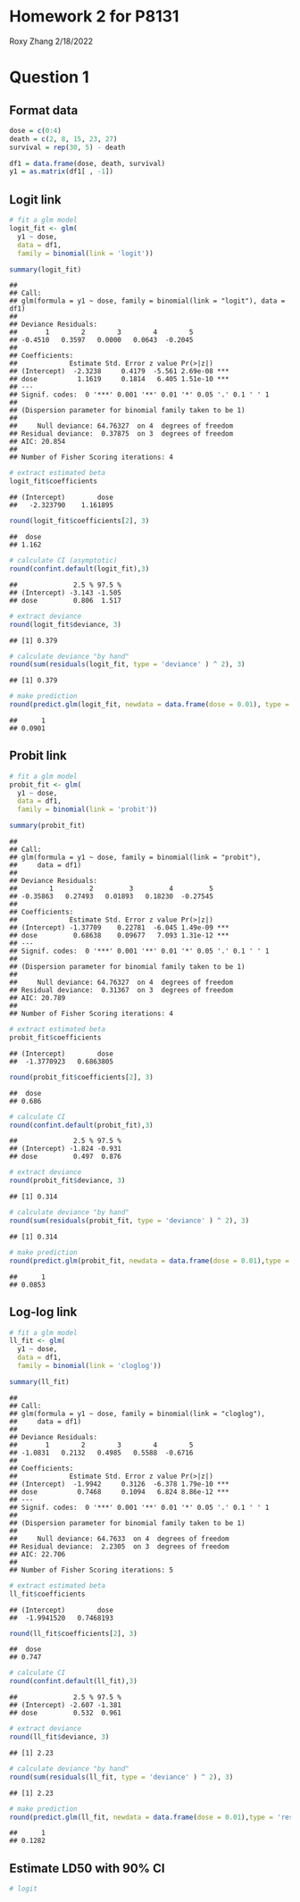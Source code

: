 Homework 2 for P8131
================
Roxy Zhang
2/18/2022

# Question 1

## Format data

``` r
dose = c(0:4)
death = c(2, 8, 15, 23, 27)
survival = rep(30, 5) - death

df1 = data.frame(dose, death, survival)
y1 = as.matrix(df1[ , -1])
```

## Logit link

``` r
# fit a glm model
logit_fit <- glm(
  y1 ~ dose, 
  data = df1,
  family = binomial(link = 'logit'))

summary(logit_fit)
```

    ## 
    ## Call:
    ## glm(formula = y1 ~ dose, family = binomial(link = "logit"), data = df1)
    ## 
    ## Deviance Residuals: 
    ##       1        2        3        4        5  
    ## -0.4510   0.3597   0.0000   0.0643  -0.2045  
    ## 
    ## Coefficients:
    ##             Estimate Std. Error z value Pr(>|z|)    
    ## (Intercept)  -2.3238     0.4179  -5.561 2.69e-08 ***
    ## dose          1.1619     0.1814   6.405 1.51e-10 ***
    ## ---
    ## Signif. codes:  0 '***' 0.001 '**' 0.01 '*' 0.05 '.' 0.1 ' ' 1
    ## 
    ## (Dispersion parameter for binomial family taken to be 1)
    ## 
    ##     Null deviance: 64.76327  on 4  degrees of freedom
    ## Residual deviance:  0.37875  on 3  degrees of freedom
    ## AIC: 20.854
    ## 
    ## Number of Fisher Scoring iterations: 4

``` r
# extract estimated beta
logit_fit$coefficients
```

    ## (Intercept)        dose 
    ##   -2.323790    1.161895

``` r
round(logit_fit$coefficients[2], 3)
```

    ##  dose 
    ## 1.162

``` r
# calculate CI (asymptotic)
round(confint.default(logit_fit),3)
```

    ##              2.5 % 97.5 %
    ## (Intercept) -3.143 -1.505
    ## dose         0.806  1.517

``` r
# extract deviance
round(logit_fit$deviance, 3)
```

    ## [1] 0.379

``` r
# calculate deviance "by hand"
round(sum(residuals(logit_fit, type = 'deviance' ) ^ 2), 3)
```

    ## [1] 0.379

``` r
# make prediction
round(predict.glm(logit_fit, newdata = data.frame(dose = 0.01), type = 'response'), 4) # type = "response" gives the predicted probabilities
```

    ##      1 
    ## 0.0901

## Probit link

``` r
# fit a glm model
probit_fit <- glm(
  y1 ~ dose, 
  data = df1,
  family = binomial(link = 'probit'))

summary(probit_fit)
```

    ## 
    ## Call:
    ## glm(formula = y1 ~ dose, family = binomial(link = "probit"), 
    ##     data = df1)
    ## 
    ## Deviance Residuals: 
    ##        1         2         3         4         5  
    ## -0.35863   0.27493   0.01893   0.18230  -0.27545  
    ## 
    ## Coefficients:
    ##             Estimate Std. Error z value Pr(>|z|)    
    ## (Intercept) -1.37709    0.22781  -6.045 1.49e-09 ***
    ## dose         0.68638    0.09677   7.093 1.31e-12 ***
    ## ---
    ## Signif. codes:  0 '***' 0.001 '**' 0.01 '*' 0.05 '.' 0.1 ' ' 1
    ## 
    ## (Dispersion parameter for binomial family taken to be 1)
    ## 
    ##     Null deviance: 64.76327  on 4  degrees of freedom
    ## Residual deviance:  0.31367  on 3  degrees of freedom
    ## AIC: 20.789
    ## 
    ## Number of Fisher Scoring iterations: 4

``` r
# extract estimated beta
probit_fit$coefficients
```

    ## (Intercept)        dose 
    ##  -1.3770923   0.6863805

``` r
round(probit_fit$coefficients[2], 3)
```

    ##  dose 
    ## 0.686

``` r
# calculate CI
round(confint.default(probit_fit),3)
```

    ##              2.5 % 97.5 %
    ## (Intercept) -1.824 -0.931
    ## dose         0.497  0.876

``` r
# extract deviance
round(probit_fit$deviance, 3)
```

    ## [1] 0.314

``` r
# calculate deviance "by hand"
round(sum(residuals(probit_fit, type = 'deviance' ) ^ 2), 3)
```

    ## [1] 0.314

``` r
# make prediction
round(predict.glm(probit_fit, newdata = data.frame(dose = 0.01),type = 'response'), 4)
```

    ##      1 
    ## 0.0853

## Log-log link

``` r
# fit a glm model
ll_fit <- glm(
  y1 ~ dose, 
  data = df1,
  family = binomial(link = 'cloglog'))

summary(ll_fit)
```

    ## 
    ## Call:
    ## glm(formula = y1 ~ dose, family = binomial(link = "cloglog"), 
    ##     data = df1)
    ## 
    ## Deviance Residuals: 
    ##       1        2        3        4        5  
    ## -1.0831   0.2132   0.4985   0.5588  -0.6716  
    ## 
    ## Coefficients:
    ##             Estimate Std. Error z value Pr(>|z|)    
    ## (Intercept)  -1.9942     0.3126  -6.378 1.79e-10 ***
    ## dose          0.7468     0.1094   6.824 8.86e-12 ***
    ## ---
    ## Signif. codes:  0 '***' 0.001 '**' 0.01 '*' 0.05 '.' 0.1 ' ' 1
    ## 
    ## (Dispersion parameter for binomial family taken to be 1)
    ## 
    ##     Null deviance: 64.7633  on 4  degrees of freedom
    ## Residual deviance:  2.2305  on 3  degrees of freedom
    ## AIC: 22.706
    ## 
    ## Number of Fisher Scoring iterations: 5

``` r
# extract estimated beta
ll_fit$coefficients
```

    ## (Intercept)        dose 
    ##  -1.9941520   0.7468193

``` r
round(ll_fit$coefficients[2], 3)
```

    ##  dose 
    ## 0.747

``` r
# calculate CI
round(confint.default(ll_fit),3)
```

    ##              2.5 % 97.5 %
    ## (Intercept) -2.607 -1.381
    ## dose         0.532  0.961

``` r
# extract deviance
round(ll_fit$deviance, 3)
```

    ## [1] 2.23

``` r
# calculate deviance "by hand"
round(sum(residuals(ll_fit, type = 'deviance' ) ^ 2), 3)
```

    ## [1] 2.23

``` r
# make prediction
round(predict.glm(ll_fit, newdata = data.frame(dose = 0.01),type = 'response'), 4)
```

    ##      1 
    ## 0.1282

## Estimate LD50 with 90% CI

``` r
# logit
```
